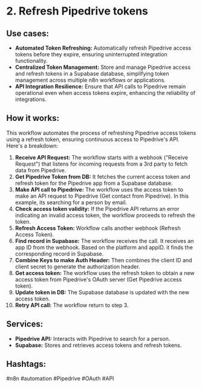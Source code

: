 # 2. Refresh Pipedrive tokens

## Use cases:

- **Automated Token Refreshing:** Automatically refresh Pipedrive access tokens before they expire, ensuring uninterrupted integration functionality.
- **Centralized Token Management:** Store and manage Pipedrive access and refresh tokens in a Supabase database, simplifying token management across multiple n8n workflows or applications.
- **API Integration Resilience:** Ensure that API calls to Pipedrive remain operational even when access tokens expire, enhancing the reliability of integrations.

## How it works:

This workflow automates the process of refreshing Pipedrive access tokens using a refresh token, ensuring continuous access to Pipedrive's API. Here's a breakdown:

1.  **Receive API Request:** The workflow starts with a webhook ("Receive Request") that listens for incoming requests from a 3rd party to fetch data from Pipedrive.
2.  **Get Pipedrive Token from DB:** It fetches the current access token and refresh token for the Pipedrive app from a Supabase database.
3.  **Make API call to Pipedrive:** The workflow uses the access token to make an API request to Pipedrive (Get contact from Pipedrive). In this example, its searching for a person by email.
4.  **Check access token validity:** If the Pipedrive API returns an error indicating an invalid access token, the workflow proceeds to refresh the token.
5.  **Refresh Access Token:** Workflow calls another webhook (Refresh Access Token).
6.  **Find record in Supabase:** The workflow receives the call. It receives an app ID from the webhook. Based on the platform and appID. it finds the corresponding record in Supabase.
7.  **Combine Keys to make Auth Header:** Then combines the client ID and client secret to generate the authorization header.
8.  **Get access token:** The workflow uses the refresh token to obtain a new access token from Pipedrive's OAuth server (Get Pipedrive access token).
9.  **Update token in DB:** The Supabase database is updated with the new access token.
10. **Retry API call:** The workflow return to step 3.

## Services:

-   **Pipedrive API:** Interacts with Pipedrive to search for a person.
-   **Supabase:** Stores and retrieves access tokens and refresh tokens.

## Hashtags:

#n8n #automation #Pipedrive #OAuth #API
